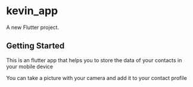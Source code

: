# kevin_app

A new Flutter project.

## Getting Started

This is an flutter app that helps you to store the data of your contacts in your mobile device

You can take a picture with your camera and add it to your contact profile

